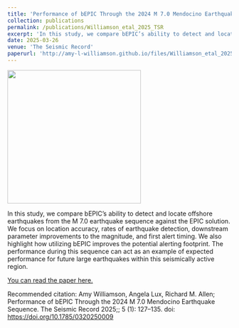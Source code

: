 ```yaml
---
title: 'Performance of bEPIC Through the 2024 M 7.0 Mendocino Earthquake Sequence'
collection: publications
permalink: /publications/Williamson_etal_2025_TSR
excerpt: 'In this study, we compare bEPIC’s ability to detect and locate offshore earthquakes from the M 7.0 earthquake sequence against the EPIC solution. We focus on location accuracy, rates of earthquake detection, downstream parameter improvements to the magnitude, and first alert timing. We also highlight how utilizing bEPIC improves the potential alerting footprint. The performance during this sequence can act as an example of expected performance for future large earthquakes within this seismically active region.'
date: 2025-03-26
venue: 'The Seismic Record'
paperurl: 'http://amy-l-williamson.github.io/files/Williamson_etal_2025_TSR.pdf'
---
```



<img src="http://amy-l-williamson.github.io/images/TSR_M7_photo.png" width="300">


In this study, we compare bEPIC’s ability to detect and locate offshore earthquakes from the M 7.0 earthquake sequence against the EPIC solution. We focus on location accuracy, rates of earthquake detection, downstream parameter improvements to the magnitude, and first alert timing. We also highlight how utilizing bEPIC improves the potential alerting footprint. The performance during this sequence can act as an example of expected performance for future large earthquakes within this seismically active region.

[You can read the paper here.](http://amy-l-williamson.github.io/files/Williamson_etal_2025_TSR.pdf)

Recommended citation: Amy Williamson, Angela Lux, Richard M. Allen; Performance of bEPIC Through the 2024 M 7.0 Mendocino Earthquake Sequence. The Seismic Record 2025;; 5 (1): 127–135. doi: https://doi.org/10.1785/0320250009
